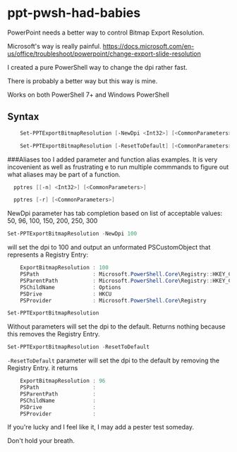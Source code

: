 # ppt-pwsh-had-babies
PowerPoint needs a better way to control Bitmap Export Resolution.

Microsoft's way is really painful.
https://docs.microsoft.com/en-us/office/troubleshoot/powerpoint/change-export-slide-resolution

I created a pure PowerShell way to change the dpi rather fast.

There is probably a better way but this way is mine.

Works on both PowerShell 7+ and Windows PowerShell
## Syntax
```powershell
    Set-PPTExportBitmapResolution [-NewDpi <Int32>] [<CommonParameters>]

    Set-PPTExportBitmapResolution [-ResetToDefault] [<CommonParameters>]
```

###Aliases too
I added parameter and function alias examples. It is very incovenient as well as frustrating e to run multiple commmands to figure out what aliases may be part of a function.

```powershell
  pptres [[-n] <Int32>] [<CommonParameters>]

  pptres [-r] [<CommonParameters>]
```

NewDpi parameter has tab completion based on list of acceptable values: 50, 96, 100, 150, 200, 250, 300

```powershell
Set-PPTExportBitmapResolution -NewDpi 100
```

will set the dpi to 100 and output an unformated PSCustomObject that represents a Registry Entry:
```powershell
    ExportBitmapResolution : 100
    PSPath                 : Microsoft.PowerShell.Core\Registry::HKEY_CURRENT_USER\Software\Microsoft\Office\16.0\PowerPoint\Options\
    PSParentPath           : Microsoft.PowerShell.Core\Registry::HKEY_CURRENT_USER\Software\Microsoft\Office\16.0\PowerPoint
    PSChildName            : Options
    PSDrive                : HKCU
    PSProvider             : Microsoft.PowerShell.Core\Registry
```

```powershell
Set-PPTExportBitmapResolution
```

Without parameters will set the dpi to the default.
Returns nothing because this removes the Registry Entry.

```powershell
Set-PPTExportBitmapResolution -ResetToDefault
```

`-ResetToDefault` parameter will set the dpi to the default by removing the Registry Entry. it returns

```powershell
    ExportBitmapResolution : 96
    PSPath                 :
    PSParentPath           :
    PSChildName            :
    PSDrive                :
    PSProvider             :
```


If you're lucky and I feel like it, I may add a pester test someday.

Don't hold your breath.
